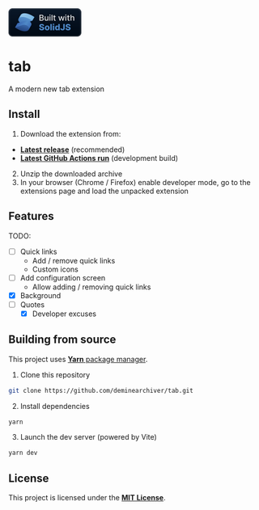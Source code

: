 <a href="https://solidjs.com">
  <img height="56" src=".github/images/badges/built-with-solidjs/cozy_vector.svg">
</a>

# tab
A modern new tab extension

## Install
1. Download the extension from:
- [**Latest release**](https://github.com/deminearchiver/tab/releases/latest) (recommended)
- [**Latest GitHub Actions run**](https://github.com/deminearchiver/tab/actions) (development build)
2. Unzip the downloaded archive
3. In your browser (Chrome / Firefox) enable developer mode, go to the extensions page and load the unpacked extension

## Features
TODO:
- [ ] Quick links
  - Add / remove quick links
  - Custom icons
- [ ] Add configuration screen
  - Allow adding / removing quick links
- [x] Background
- [ ] Quotes
  - [x] Developer excuses

## Building from source
This project uses [**Yarn** package manager](https://yarnpkg.com).

1. Clone this repository
```bash
git clone https://github.com/deminearchiver/tab.git
```
2. Install dependencies
```bash
yarn
```
3. Launch the dev server (powered by Vite)
```bash
yarn dev
```

## License
This project is licensed under the [**MIT License**](LICENSE).